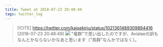 ```yaml
---
title: Tweet at 2018-07-23 20:48:49
tags: twitter_log
---
```


> [!CITE] https://twitter.com/kaisekiriu/status/1021361489309884416 (2018-07-23 20:48:49)
> ![](https://twitter.com/kaisekiriu/status/1021361489309884416)
> "竜群"で思い出したのですが、Avialaeの訳もなんとかならないかなあと思います（"鳥群"なんかではなく）。
